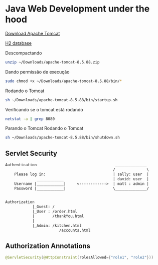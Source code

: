 # Java Web Development under the hood

[Download Apache Tomcat](https://tomcat.apache.org/download-90.cgi)

[H2 database](https://www.h2database.com/html/main.html)

Descompactando
```bash
unzip ~/Downloads/apache-tomcat-8.5.88.zip
```

Dando permissão de execução
```bash
sudo chmod +x ~/Downloads/apache-tomcat-8.5.88/bin/*
```

Rodando o Tomcat
```bash
sh ~/Downloads/apache-tomcat-8.5.88/bin/startup.sh
```

Verificando se o tomcat está rodando
```bash
netstat -a | grep 8080
```

Parando o Tomcat
Rodando o Tomcat
```bash
sh ~/Downloads/apache-tomcat-8.5.88/bin/shutdown.sh
```

## Servlet Security
```txt
Authentication                                   ______________
                                                /              \
    Please log in:                              | sally: user  |
              ____________                      | david: user  |
    Username |____________|     <------------>  | matt : admin |
    Password |____________|                     \______________/
                                                

Authorization
            |_Guest: /
            |_User : /order.html
            |        /thankYou.html
            |
            |_Admin: /kitchen.html
                        /accounts.html
```

## Authorization Annotations
```java
@ServletSecurity(@HttpConstraint(rolesAllowed={"role1", "role2"}))
```